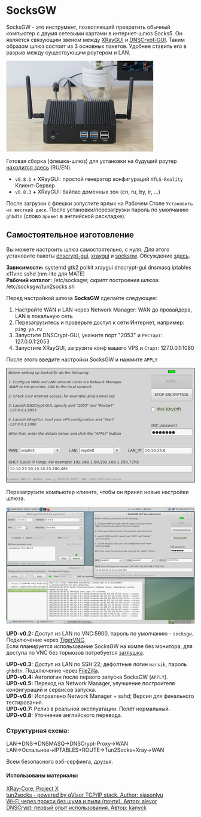 # SocksGW
SocksGW - это инструмент, позволяющий превратить обычный компьютер с двумя сетевыми картами в интернет-шлюз Socks5. Он является связующим звеном между [XRayGUI](https://github.com/AKotov-dev/XRayGUI) и [DNSCrypt-GUI](https://github.com/AKotov-dev/dnscrypt-gui). Таким образом шлюз состоит из 3 основных пакетов. Удобнее ставить его в разрыв между существующим роутером и LAN.
  
![](https://github.com/AKotov-dev/SocksGW/blob/main/ScreenShots/SocksGW.png)
  
Готовая сборка (флешка-шлюз) для установки на будущий роутер [находится здесь](https://drive.google.com/drive/folders/1DVoUumM_CQ10da0Vqtu98uvrMbBk9DmM?usp=sharing) (RU/EN).  
+ `v0.8.1` + XRayGUI: простой генератор конфигураций `XTLS-Reality` Клиент-Сервер
+ `v0.8.3` + XRayGUI: байпас доменных зон (cn, ru, by, ir, ...)
  
После загрузки с флешки запустите ярлык на Рабочем Столе `Установить на жесткий диск`. После установки/перезагрузки пароль по умолчанию `ghbdtn` (слово `привет` в английской раскладке).

## Самостоятельное изготовление
Вы можете настроить шлюз самостоятельно, с нуля. Для этого установите пакеты [dnscrypt-gui](https://github.com/AKotov-dev/dnscrypt-gui/releases), [xraygui](https://github.com/AKotov-dev/XRayGUI/releases) и [socksgw](https://github.com/AKotov-dev/SocksGW/releases). Обсуждение [здесь](https://linuxforum.ru/viewtopic.php?pid=471777#p471777).

**Зависимости:** systemd gtk2 polkit xraygui dnscrypt-gui dnsmasq iptables x11vnc sshd (nm-lite для MATE)  
**Рабочий каталог:** /etc/socksgw; скрипт построения шлюза: /etc/socksgw/tun2socks.sh  
  
Перед настройкой шлюза **SocksGW** сделайте следующее:
  
1. Настройте WAN и LAN через Network Manager: WAN до провайдера, LAN в локальную сеть
2. Перезагрузитесь и проверьте доступ к сети Интернет, например: `ping ya.ru`
3. Запустите DNSCrypt-GUI, укажите порт "2053" и `Рестарт`: 127.0.0.1:2053
4. Запустите XRayGUI, загрузите конф вашего VPS и `Старт`: 127.0.0.1:1080
 
После этого введите настройки SocksGW и нажмите `APPLY`  
  
![](https://github.com/AKotov-dev/SocksGW/blob/main/ScreenShots/Screenshot1.png)  
  
Перезагрузите компьютер клиента, чтобы он принял новые настройки шлюза.  
  
![](https://github.com/AKotov-dev/SocksGW/blob/main/ScreenShots/SocksGW-Control.png)  
  
**UPD-v0.2:** Доступ из LAN по VNC:5900, пароль по умолчанию - `socksgw`. Подключение через [TigerVNC](https://sourceforge.net/projects/tigervnc/).  
Если планируется использование SocksGW на компе без монитора, для доступа по VNC без тормозов потребуется [заглушка](https://www.youtube.com/results?search_query=%D1%8D%D0%BC%D1%83%D0%BB%D1%8F%D1%82%D0%BE%D1%80+%D0%BC%D0%BE%D0%BD%D0%B8%D1%82%D0%BE%D1%80%D0%B0).  
  
**UPD-v0.3:** Доступ из LAN по SSH:22; дефолтные логин `marsik`, пароль `ghbdtn`. Подключение через [FileZilla](https://filezilla-project.org/).  
**UPD-v0.4:** Автологин после первого запуска SocksGW (`APPLY`).  
**UPD-v0.5:** Переход на Network Manager, улучшение построителя конфигураций и сервисов запуска.  
**UPD-v0.6:** Исправлено Network Manager + sshd; Версия для финального тестирования.  
**UPD-v0.7:** Релиз в реальной эксплуатации. Полёт нормальный.  
**UPD-v0.8:** Уточнение английского перевода.  
  
### Структурная схема:
LAN->DNS->DNSMASQ->DNSCrypt-Proxy->WAN  
LAN->Остальное->IPTABLES+ROUTE->Tun2Socks+Xray->WAN

Всем безопасного вэб-серфинга, друзья.

#### Использованы материалы:
[XRay-Core, Project X](https://github.com/XTLS/Xray-core)  
[tun2socks - powered by gVisor TCP/IP stack. Author: xjasonlyu](https://github.com/xjasonlyu/tun2socks)  
[Wi-Fi через прокси без шума и пыли (почти). Автор: alevor](https://habr.com/ru/articles/697916/)  
[DNSCrypt: первый опыт использования. Автор: kanyck](https://forum.calculate-linux.org/t/dnscrypt/9375)
